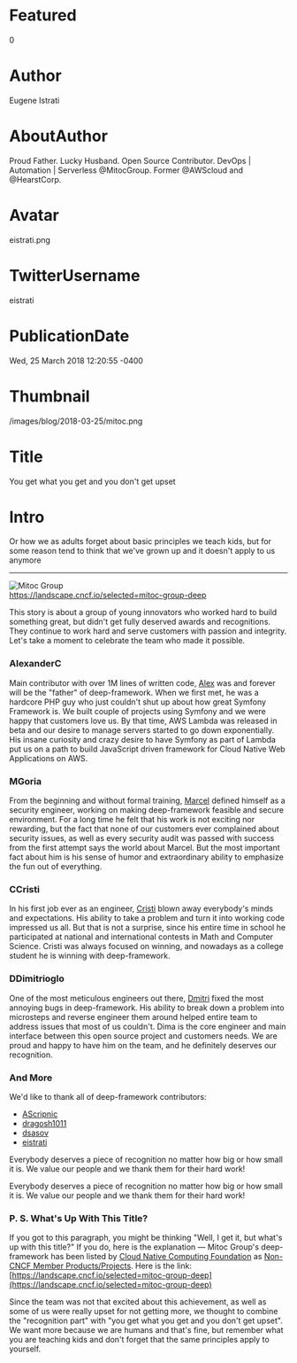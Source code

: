 # Featured
0

# Author
Eugene Istrati

# AboutAuthor
Proud Father. Lucky Husband. Open Source Contributor. DevOps | Automation | Serverless @MitocGroup. Former @AWScloud and @HearstCorp.

# Avatar
eistrati.png

# TwitterUsername
eistrati

# PublicationDate
Wed, 25 March 2018 12:20:55 -0400

# Thumbnail
/images/blog/2018-03-25/mitoc.png

# Title
You get what you get and you don't get upset

# Intro
Or how we as adults forget about basic principles we teach kids, but for some reason tend to think that we've grown up and it doesn't apply to us anymore

---

<div class="padd25px">
    <img src="/images/blog/2018-03-25/mitoc.png" alt="Mitoc Group" />
    <div class="center img-description">
       <a href="https://landscape.cncf.io/selected=mitoc-group-deep" target="_blank">https://landscape.cncf.io/selected=mitoc-group-deep</a>
    </div>
</div>

This story is about a group of young innovators who worked hard to build something great, but didn't get fully deserved awards and recognitions. They continue to work hard and serve customers with passion and integrity. Let's take a moment to celebrate the team who made it possible.

### AlexanderC

Main contributor with over 1M lines of written code, [Alex](https://github.com/AlexanderC) was and forever will be the "father" of deep-framework. When we first met, he was a hardcore PHP guy who just couldn't shut up about how great Symfony Framework is. We built couple of projects using Symfony and we were happy that customers love us. By that time, AWS Lambda was released in beta and our desire to manage servers started to go down exponentially. His insane curiosity and crazy desire to have Symfony as part of Lambda put us on a path to build JavaScript driven framework for Cloud Native Web Applications on AWS.

### MGoria

From the beginning and without formal training, [Marcel](https://github.com/mgoria) defined himself as a security engineer, working on making deep-framework feasible and secure environment. For a long time he felt that his work is not exciting nor rewarding, but the fact that none of our customers ever complained about security issues, as well as every security audit was passed with success from the first attempt says the world about Marcel. But the most important fact about him is his sense of humor and extraordinary ability to emphasize the fun out of everything.

### CCristi

In his first job ever as an engineer, [Cristi](https://github.com/CCristi) blown away everybody's minds and expectations. His ability to take a problem and turn it into working code impressed us all. But that is not a surprise, since his entire time in school he participated at national and international contests in Math and Computer Science. Cristi was always focused on winning, and nowadays as a college student he is winning with deep-framework.

### DDimitrioglo

One of the most meticulous engineers out there, [Dmitri](https://github.com/ddimitrioglo) fixed the most annoying bugs in deep-framework. His ability to break down a problem into microsteps and reverse engineer them around helped entire team to address issues that most of us couldn't. Dima is the core engineer and main interface between this open source project and customers needs. We are proud and happy to have him on the team, and he definitely deserves our recognition.

### And More

We'd like to thank all of deep-framework contributors:

- [AScripnic](https://github.com/AScripnic)
- [dragosh1011](https://github.com/dragosh1011)
- [dsasov](https://github.com/dsasov)
- [eistrati](https://github.com/eistrati)

Everybody deserves a piece of recognition no matter how big or how small it is. We value our people and we thank them for their hard work!

Everybody deserves a piece of recognition no matter how big or how small it is. We value our people and we thank them for their hard work!

### P. S. What's Up With This Title?

If you got to this paragraph, you might be thinking "Well, I get it, but what's up with this title?" If you do, here is the explanation — Mitoc Group's deep-framework has been listed by [Cloud Native Computing Foundation](https://cncf.io/) as [Non-CNCF Member Products/Projects](https://landscape.cncf.io/cncf=no). Here is the link: [https://landscape.cncf.io/selected=mitoc-group-deep](https://landscape.cncf.io/selected=mitoc-group-deep)

Since the team was not that excited about this achievement, as well as some of us were really upset for not getting more, we thought to combine the "recognition part" with "you get what you get and you don't get upset". We want more because we are humans and that's fine, but remember what you are teaching kids and don't forget that the same principles apply to yourself.
